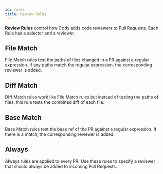 ```yaml
---
id: rules
title: Review Rules
---
```


**Review Rules** control how Cody adds code reviewers to Pull Requests. Each
Rule has a selector and a reviewer.

## File Match

File Match rules test the paths of files changed in a PR against a regular
expression. If any paths match the regular expression, the corresponding
reviewer is added.

## Diff Match

Diff Match rules work like File Match rules but instead of testing the paths of
files, this rule tests the combined diff of each file.

## Base Match

Base Match rules test the base ref of the PR against a regular expression. If
there is a match, the corresponding reviewer is added.

## Always

Always rules are applied to every PR. Use these rules to specify a reviewer that
should always be added to incoming Pull Requests.
